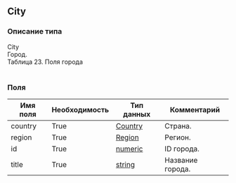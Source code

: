 
## City

### Описание типа
City<br/>Город.<br/>Таблица 23. Поля города<br/><br/>
### Поля

| Имя поля | Необходимость | Тип данных | Комментарий |
|---|---|---|---|
|country|True|[Country](/docs/types/Country.md)|Страна.<br/>|
|region|True|[Region](/docs/types/Region.md)|Регион.<br/>|
|id|True|[numeric](/docs/types/numeric.md)|ID города.<br/>|
|title|True|[string](/docs/types/string.md)|Название города.<br/>|

